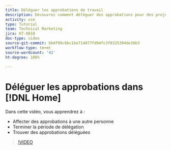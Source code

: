 ```yaml
---
title: Déléguer les approbations de travail
description: Découvrez comment déléguer des approbations pour des projets, des tâches, des problèmes et des cartes de pointage à un autre utilisateur ou une autre utilisatrice.
activity: use
type: Tutorial
team: Technical Marketing
jira: KT-8810
doc-type: video
source-git-commit: bbdf99c6bc1be714077fd94fc3f8325394de36b3
workflow-type: tm+mt
source-wordcount: '42'
ht-degree: 100%

---
```


# Déléguer les approbations dans [!DNL Home]

Dans cette vidéo, vous apprendrez à :

* Affecter des approbations à une autre personne
* Terminer la période de délégation
* Trouver des approbations déléguées

>[!VIDEO](https://video.tv.adobe.com/v/336094/?quality=12&learn=on&enablevpops=1)

<!--
learn more URLS
Delegate approval request
-->
